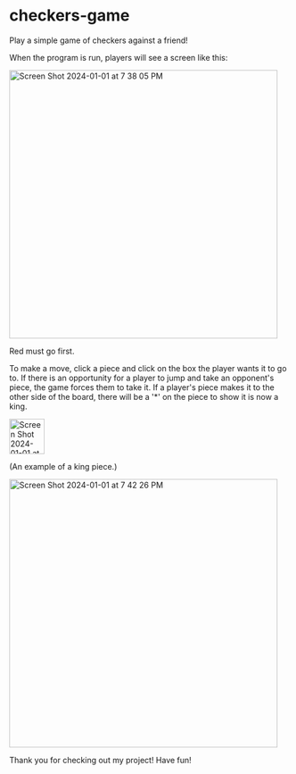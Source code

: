 # checkers-game
Play a simple game of checkers against a friend!

When the program is run, players will see a screen like this:

<img width="481" alt="Screen Shot 2024-01-01 at 7 38 05 PM" src="https://github.com/prammey/checkers-game/assets/126892844/dddcd4a6-4d3d-45da-88cc-d3bac1671784">


Red must go first. 

To make a move, click a piece and click on the box the player wants it to go to. If there is an opportunity for a player to jump and take an opponent's piece, the game forces them to take it. If a player's piece makes it to the other side of the board, there will be a '*' on the piece to show it is now a king.

<img width="63" alt="Screen Shot 2024-01-01 at 7 52 57 PM" src="https://github.com/prammey/checkers-game/assets/126892844/5dee3a7e-cff9-48ef-a567-14268dbea2fa">

(An example of a king piece.)



<img width="481" alt="Screen Shot 2024-01-01 at 7 42 26 PM" src="https://github.com/prammey/checkers-game/assets/126892844/d5defccf-8fe1-43a7-a828-6b84bda3a61b">

Thank you for checking out my project! Have fun!
